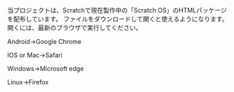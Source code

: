 当プロジェクトは、Scratchで現在製作中の「Scratch OS」のHTMLパッケージを配布しています。
ファイルをダウンロードして開くと使えるようになります。
開くには、最新のブラウザで実行してください。

Android→Google Chrome

IOS or Mac→Safari

Windows→Microsoft edge

Linux→Firefox
